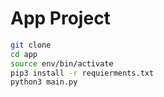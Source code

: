 # App Project

```sh
git clone
cd app
source env/bin/activate
pip3 install -r requierments.txt
python3 main.py
```